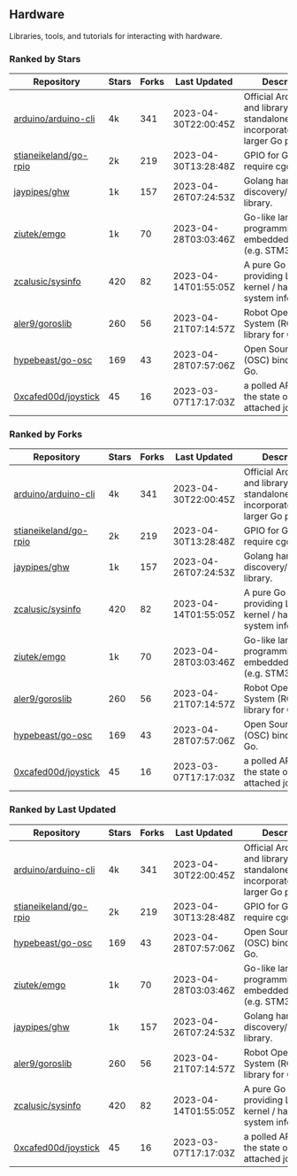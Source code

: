 ## Hardware

Libraries, tools, and tutorials for interacting with hardware.

### Ranked by Stars

| Repository | Stars | Forks | Last Updated | Description | 
|------------|-------|-------|--------------|-------------|
| [arduino/arduino-cli](https://github.com/arduino/arduino-cli) | 4k | 341 | 2023-04-30T22:00:45Z |  Official Arduino CLI and library. Can run standalone, or be incorporated into larger Go projects. |
| [stianeikeland/go-rpio](https://github.com/stianeikeland/go-rpio) | 2k | 219 | 2023-04-30T13:28:48Z |  GPIO for Go, doesn't require cgo. |
| [jaypipes/ghw](https://github.com/jaypipes/ghw) | 1k | 157 | 2023-04-26T07:24:53Z |  Golang hardware discovery/inspection library. |
| [ziutek/emgo](https://github.com/ziutek/emgo) | 1k | 70 | 2023-04-28T03:03:46Z |  Go-like language for programming embedded systems (e.g. STM32 MCU). |
| [zcalusic/sysinfo](https://github.com/zcalusic/sysinfo) | 420 | 82 | 2023-04-14T01:55:05Z |  A pure Go library providing Linux OS / kernel / hardware system information. |
| [aler9/goroslib](https://github.com/aler9/goroslib) | 260 | 56 | 2023-04-21T07:14:57Z |  Robot Operating System (ROS) library for Go. |
| [hypebeast/go-osc](https://github.com/hypebeast/go-osc) | 169 | 43 | 2023-04-28T07:57:06Z |  Open Sound Control (OSC) bindings for Go. |
| [0xcafed00d/joystick](https://github.com/0xcafed00d/joystick) | 45 | 16 | 2023-03-07T17:17:03Z |  a polled API to read the state of an attached joystick. |

### Ranked by Forks

| Repository | Stars | Forks | Last Updated | Description | 
|------------|-------|-------|--------------|-------------|
| [arduino/arduino-cli](https://github.com/arduino/arduino-cli) | 4k | 341 | 2023-04-30T22:00:45Z |  Official Arduino CLI and library. Can run standalone, or be incorporated into larger Go projects. |
| [stianeikeland/go-rpio](https://github.com/stianeikeland/go-rpio) | 2k | 219 | 2023-04-30T13:28:48Z |  GPIO for Go, doesn't require cgo. |
| [jaypipes/ghw](https://github.com/jaypipes/ghw) | 1k | 157 | 2023-04-26T07:24:53Z |  Golang hardware discovery/inspection library. |
| [zcalusic/sysinfo](https://github.com/zcalusic/sysinfo) | 420 | 82 | 2023-04-14T01:55:05Z |  A pure Go library providing Linux OS / kernel / hardware system information. |
| [ziutek/emgo](https://github.com/ziutek/emgo) | 1k | 70 | 2023-04-28T03:03:46Z |  Go-like language for programming embedded systems (e.g. STM32 MCU). |
| [aler9/goroslib](https://github.com/aler9/goroslib) | 260 | 56 | 2023-04-21T07:14:57Z |  Robot Operating System (ROS) library for Go. |
| [hypebeast/go-osc](https://github.com/hypebeast/go-osc) | 169 | 43 | 2023-04-28T07:57:06Z |  Open Sound Control (OSC) bindings for Go. |
| [0xcafed00d/joystick](https://github.com/0xcafed00d/joystick) | 45 | 16 | 2023-03-07T17:17:03Z |  a polled API to read the state of an attached joystick. |

### Ranked by Last Updated

| Repository | Stars | Forks | Last Updated | Description | 
|------------|-------|-------|--------------|-------------|
| [arduino/arduino-cli](https://github.com/arduino/arduino-cli) | 4k | 341 | 2023-04-30T22:00:45Z |  Official Arduino CLI and library. Can run standalone, or be incorporated into larger Go projects. |
| [stianeikeland/go-rpio](https://github.com/stianeikeland/go-rpio) | 2k | 219 | 2023-04-30T13:28:48Z |  GPIO for Go, doesn't require cgo. |
| [hypebeast/go-osc](https://github.com/hypebeast/go-osc) | 169 | 43 | 2023-04-28T07:57:06Z |  Open Sound Control (OSC) bindings for Go. |
| [ziutek/emgo](https://github.com/ziutek/emgo) | 1k | 70 | 2023-04-28T03:03:46Z |  Go-like language for programming embedded systems (e.g. STM32 MCU). |
| [jaypipes/ghw](https://github.com/jaypipes/ghw) | 1k | 157 | 2023-04-26T07:24:53Z |  Golang hardware discovery/inspection library. |
| [aler9/goroslib](https://github.com/aler9/goroslib) | 260 | 56 | 2023-04-21T07:14:57Z |  Robot Operating System (ROS) library for Go. |
| [zcalusic/sysinfo](https://github.com/zcalusic/sysinfo) | 420 | 82 | 2023-04-14T01:55:05Z |  A pure Go library providing Linux OS / kernel / hardware system information. |
| [0xcafed00d/joystick](https://github.com/0xcafed00d/joystick) | 45 | 16 | 2023-03-07T17:17:03Z |  a polled API to read the state of an attached joystick. |

